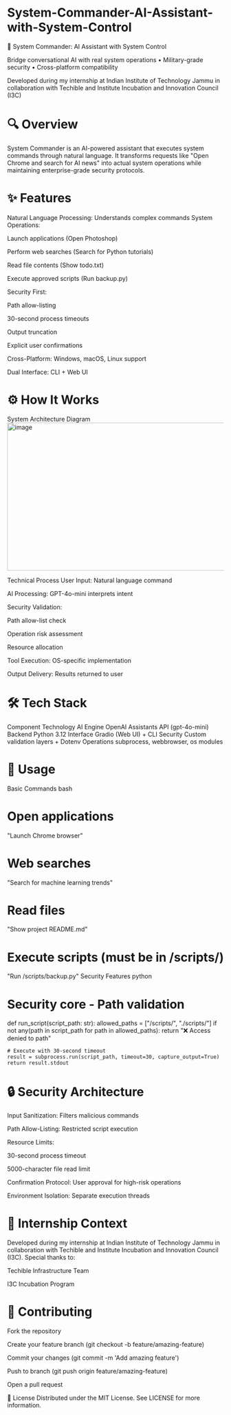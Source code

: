 # System-Commander-AI-Assistant-with-System-Control

🤖 System Commander: AI Assistant with System Control


Bridge conversational AI with real system operations • Military-grade security • Cross-platform compatibility

Developed during my internship at Indian Institute of Technology Jammu in collaboration with Techible and Institute Incubation and Innovation Council (I3C)

# 🔍 Overview
System Commander is an AI-powered assistant that executes system commands through natural language. It transforms requests like "Open Chrome and search for AI news" into actual system operations while maintaining enterprise-grade security protocols.


# ✨ Features
Natural Language Processing: Understands complex commands
System Operations:

Launch applications (Open Photoshop)

Perform web searches (Search for Python tutorials)

Read file contents (Show todo.txt)

Execute approved scripts (Run backup.py)

Security First:

Path allow-listing

30-second process timeouts

Output truncation

Explicit user confirmations

Cross-Platform: Windows, macOS, Linux support

Dual Interface: CLI + Web UI

# ⚙️ How It Works
System Architecture
Diagram
<img width="716" height="343" alt="image" src="https://github.com/user-attachments/assets/ee0e42d7-c06f-4466-85d8-afc34b9523d0" />










Technical Process
User Input: Natural language command

AI Processing: GPT-4o-mini interprets intent

Security Validation:

Path allow-list check

Operation risk assessment

Resource allocation

Tool Execution: OS-specific implementation

Output Delivery: Results returned to user

# 🛠️ Tech Stack
Component	Technology
AI Engine	OpenAI Assistants API (gpt-4o-mini)
Backend	Python 3.12
Interface	Gradio (Web UI) + CLI
Security	Custom validation layers + Dotenv
Operations	subprocess, webbrowser, os modules


# 🧪 Usage
Basic Commands
bash
# Open applications
"Launch Chrome browser"

# Web searches
"Search for machine learning trends"

# Read files
"Show project README.md"

# Execute scripts (must be in /scripts/)
"Run /scripts/backup.py"
Security Features
python
# Security core - Path validation
def run_script(script_path: str):
    allowed_paths = ["/scripts/", "./scripts/"]
    if not any(path in script_path for path in allowed_paths):
        return "❌ Access denied to path"
    
    # Execute with 30-second timeout
    result = subprocess.run(script_path, timeout=30, capture_output=True)
    return result.stdout
# 🔒 Security Architecture
Input Sanitization: Filters malicious commands

Path Allow-Listing: Restricted script execution

Resource Limits:

30-second process timeout

5000-character file read limit

Confirmation Protocol: User approval for high-risk operations

Environment Isolation: Separate execution threads

# 🌟 Internship Context
Developed during my internship at Indian Institute of Technology Jammu in collaboration with Techible and Institute Incubation and Innovation Council (I3C). Special thanks to:

Techible Infrastructure Team

I3C Incubation Program

# 🤝 Contributing
Fork the repository

Create your feature branch (git checkout -b feature/amazing-feature)

Commit your changes (git commit -m 'Add amazing feature')

Push to branch (git push origin feature/amazing-feature)

Open a pull request

📜 License
Distributed under the MIT License. See LICENSE for more information.
